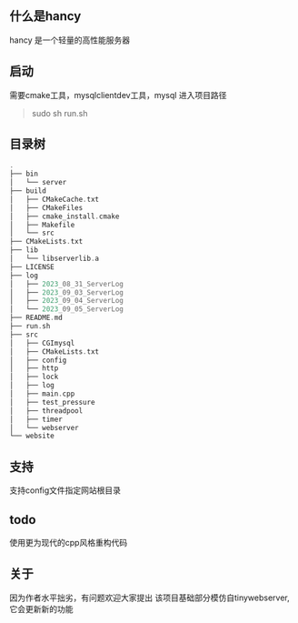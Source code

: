 ## 什么是hancy
hancy 是一个轻量的高性能服务器
## 启动
需要cmake工具，mysqlclientdev工具，mysql
进入项目路径
> sudo sh run.sh
## 目录树
```cpp
.
├── bin
│   └── server
├── build
│   ├── CMakeCache.txt
│   ├── CMakeFiles
│   ├── cmake_install.cmake
│   ├── Makefile
│   └── src
├── CMakeLists.txt
├── lib
│   └── libserverlib.a
├── LICENSE
├── log
│   ├── 2023_08_31_ServerLog
│   ├── 2023_09_03_ServerLog
│   ├── 2023_09_04_ServerLog
│   └── 2023_09_05_ServerLog
├── README.md
├── run.sh
├── src
│   ├── CGImysql
│   ├── CMakeLists.txt
│   ├── config
│   ├── http
│   ├── lock
│   ├── log
│   ├── main.cpp
│   ├── test_pressure
│   ├── threadpool
│   ├── timer
│   └── webserver
└── website
```
## 支持
支持config文件指定网站根目录
## todo
使用更为现代的cpp风格重构代码
## 关于
因为作者水平拙劣，有问题欢迎大家提出
该项目基础部分模仿自tinywebserver,它会更新新的功能  

